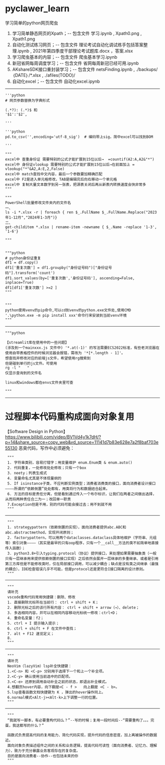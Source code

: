 # pyclawer_learn
 学习简单的python网页爬虫


1. 学习简单静态网页的Xpath；-- 包含文件 学习.ipynb , Xpath0.png , Xpath1.png
2. 自动化测试练习网页；-- 包含文件 理论考试自动化调试练手包括答案整理.ipynb , 2021年第四季度干部理论考试题库.docx ，答案.xlsx
3. 学习爬虫基本的内容；-- 包含文件 爬虫基本学习.ipynb
4. 新冠省网每周调度学习；-- 包含文件 省网每周新冠已经可用.ipynb
5. AKshareSDK接口重封装学习；-- 包含文件 netsFinding.ipynb , ./backups/｛DATE｝/*.xlsx , ./afiles(TODO)/
6. 自动化excel；-- 包含文件 自动化excel.ipynb


---
    '''python
    # 网页参数替换为字典形式

    (.*?): (.*)$ 和 
    '$1':'$2', 

    '''

    '''python
    pd.to_csv('',encoding='utf-8_sig')  # 编码带上sig，简中excel可以找到BOM

    '''

    """
    excel中 查重身份证 需要特别的公式才能扩展到15位以后→  =countif(A2:A,A2&"*")
    excel中 身份证vlookup 需要特别的公式才能扩展到15位以后→在前面加上 = vlookup("*"&A2,A:E,2,False)
    excel中 match查找中文内容，最后一个参数要加精确匹配
    excel中 F2是进入单元格修改，TAB是编辑完后向右移动一个单元格
    excel中 复制大量文本数字到另一张表，把源表关闭后再从新表内转换速度会快非常多
    """
    
    """
    PowerShell批量修改文件夹内的文件名
    一、
    ls -i *.xlsx -r | foreach { ren $_.FullName $_.FullName.Replace("2023年1-12月","2024年1-3月")}
    二、
    get-childitem *.xlsx | rename-item -newname { $_.Name -replace '1-3', '1-6'}
    
    """
    
    
    """python
    # python身份证重复
    df1 = df.copy()
    df1['重复次数'] = df1.groupby("身份证号码")["身份证号码"].transform('count')    
    df1.sort_values(by=['重复次数','身份证号码'], ascending=False, inplace=True)
    df1[df1['重复次数'] >=2 ]
    """


    """
    python使用venv的pip命令,可以cd到venv的python.exe文件处,使用CMD '.\python.exe -m pip install xxx'命令行来安装到当前venv环境
    """

---

    """python
    
    【streamlit库在使用中的一些问题】
    (涉及到一个mainxxx.js 文件中) '*.at(-1)' 的写法需要ECS2022标准，有些老浏览器在使用自带表格控件的时候浏览器会报错，需改为 '*[*.length - 1]'。
    想查找并修改对应的前端js文件，希望使用rg搜索到
    但是碰到单行的js文件。可使用
    rg -l "   "  
    仅显示查询到的文件名
    
    linux和windows都在envs文件夹里可查
 
    """

---

# 过程脚本代码重构成面向对象复用

【Software Design in Python】 https://www.bilibili.com/video/BV1Vd4y1k7dH/?p=14&share_source=copy_web&vd_source=11141d7b83e628e7a2f8baf703e55130
     恶臭代码，写作中必须避免：

     """
     1. 字符串类别，容易打错字；用变量维护 enum.Enum类 & enum.auto()
     2. 代码重复，一处修改处处修改；只有一个box
     3. neety；列表生成式
     4. 变量命名尤其是不体现量纲的
     5. If isinstance子类，不应判断实例类型；消费者消费类的接口，面向消费者设计接口————所谓的“依赖倒置”处处都有，用类将行为和数据结合起来。
     6. 方法的目标是责任分离，但是看到通过传入一个布尔标识，让我们在两者之间做出选择，从而将两种责任合二为一；改回单一职责
     7.Exception但是不用，别的代码可能会接过去；用不到就不用
     """

---

     """
     1. strategypattern（依赖倒置的实现），面向消费者提供abc.ABC和abc.abstractmethod，实现开闭原则；
     2. factorypattern，可以用两个dataclasses.dataclass具体地维护（字符串、元组等）索引对象————（其实是最早的只有oop程序，只有一个__call__方法的类不如简单地直接传入函数）；
     3. python3.8+引入typing.protocol（协议）提供接口，来处理如果需要抽象类（一般只有一层继承用来提供依赖倒置的接口实现）之后依然会展开一层继承的多重继承、或者是引用第三方库但是不能修改类时，仅在局部接口调用，可以减少耦合；缺点是没有类之间继承（最强的耦合），IDE检查错误几乎不可能，但是protocol还是更符合I接口隔离的设计原则。
     """

---

     """
     请补充
     vscode重构代码常用快捷键：删除、修改
     1. 直接删除光标所在当前行： ctrl + shift + K；
     2. 删除光标之后的该行所有内容： ctrl + shift + arrow（→）、delete；
     3. 多选相同内容，并可以在相同内容移动光标统一修改：ctrl+D；
     4. 重命名变量：f2；
     5. ctrl + I 提示输入提示；
     6. ctrl + shift + F 在文件中查找；
     7. alt + F12 速览定义；
     8. 
     """

---


     """
     请补充
     NeoVim（lazyVim）lsp补全快捷键：
     1.<C-n> 和 <C-p> 分别用于选择下一个和上一个补全项。
     2.<C-y> 确认使用当前选中的匹配项。
     3.<C-e> 还原到调用自动补全之前的状态，即退出补全模式。
     4.想翻页hover内容，向下翻是<C - f >   向上翻是 <C - b>。
     5.lsp查看函数文档快捷键为 K ，弹出的hover操作同上。
     6.normal模式<Alt-j><Alt-k>上下调整一行的位置。
     """

---

     """
     “我就写一脚本，有必要重构代码么？”--写的时候；复用一段时间后--“需要重构了。。。完蛋，我这都写的什么？”
     
     函数式负责提高代码的复用能力、简化代码实现，提升代码的信息密度，加上离被操作的数据近。
     面向对象负责描述组件之间的关系和业务逻辑，提高代码可读性（面向消费者、记忆力、理解力），致力于充分暴露业务客观存在的复杂度。
     目的是面向消费者--协作--也包括未来的你
     """

